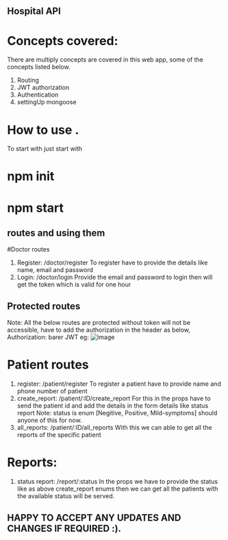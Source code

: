 ## Hospital API

# Concepts covered:

There are multiply concepts are covered in this web app, some of the concepts listed below.

1. Routing
2. JWT authorization
3. Authentication
4. settingUp mongoose

# How to use .
To start with just start with 
 # npm init
 # npm start

## routes and using them
#Doctor routes
1. Register:
   /doctor/register
   To register have to provide the details like name, email and password
2. Login:
   /doctor/login
   Provide the email and password to login then will get the token which is valid for one hour
## Protected routes
 Note: All the below routes are protected without token will not be accessible, have to add the authorization in the header as below,
 Authorization: barer JWT
  eg: ![image](https://user-images.githubusercontent.com/112053505/208403329-d422cd01-583d-4416-a126-34fd94d8b1b7.png)
 # Patient routes
  1. register:
     /patient/register
     To register a patient have to provide name and phone number of patient
  2. create_report:
     /patient/:ID/create_report
     For this in the props have to send the patient id and add the details in the form details like status report 
     Note: status is enum [Negitive, Positive, Mild-symptoms] should anyone of this for now.
  3. all_reports:
     /patient/:ID/all_reports
     With this we can able to get all the reports of the specific patient
# Reports:
 1. status report:
    /report/:status
    In the props we have to provide the status like as above create_report enums then we can get all the patients with the available status will be served.
 
 
 ## HAPPY TO ACCEPT ANY UPDATES AND CHANGES IF REQUIRED :).
    
  



